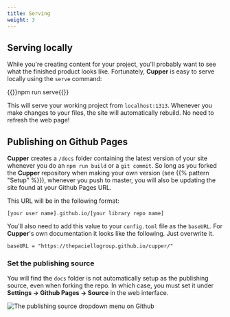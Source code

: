 ```yaml
---
title: Serving
weight: 3
---
```


## Serving locally

While you're creating content for your project, you'll probably want to see what the finished product looks like. Fortunately, **Cupper** is easy to serve locally using the `serve` command:

{{<cmd>}}npm run serve{{</cmd>}}

This will serve your working project from `localhost:1313`. Whenever you make changes to your files, the site will automatically rebuild. No need to refresh the web page!

## Publishing on Github Pages

**Cupper** creates a `/docs` folder containing the latest version of your site whenever you do an `npm run build` or a `git commit`. So long as you forked the **Cupper** repository when making your own version (see {{% pattern "Setup" %}}), whenever you push to master, you will also be updating the site found at your Github Pages URL.

This URL will be in the following format:

```
[your user name].github.io/[your library repo name]
```

You'll also need to add this value to your `config.toml` file as the `baseURL`. For **Cupper**'s own documentation it looks like the following. Just overwrite it.

```
baseURL = "https://thepaciellogroup.github.io/cupper/"
```

### Set the publishing source

You will find the `docs` folder is not automatically setup as the publishing source, even when forking the repo. In which case, you must set it under  **Settings → Github Pages → Source** in the web interface.

![The publishing source dropdown menu on Github](/images/serve_from_docs.png)
